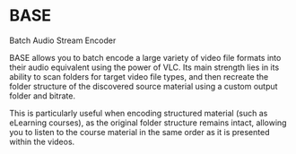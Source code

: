 BASE
====

Batch Audio Stream Encoder

BASE allows you to batch encode a large variety of video file formats into their audio equivalent using the power of 
VLC. Its main strength lies in its ability to scan folders for target video file types, and then recreate the 
folder structure of the discovered source material using a custom output folder and bitrate.
                        

This is particularly useful when encoding structured material (such as eLearning courses), as the original folder 
structure remains intact, allowing you to listen to the course material in the same order as it is presented within 
the videos.
